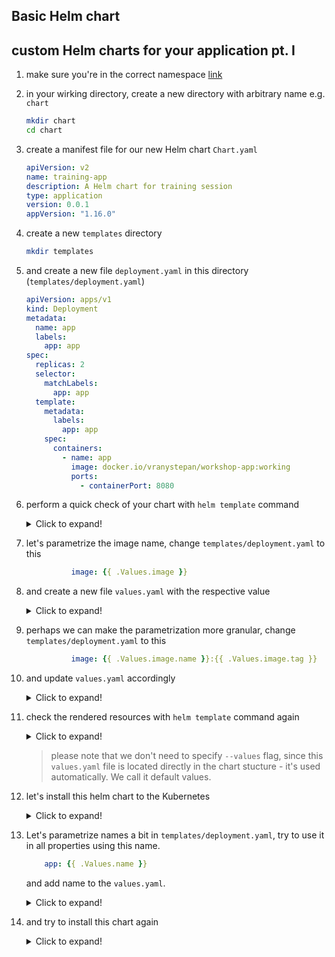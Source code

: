 ## Basic Helm chart

## custom Helm charts for your application pt. I

1. make sure you're in the correct namespace [link](./00_single_pod.md)

2. in your wirking directory, create a new directory with arbitrary name e.g. `chart`

    ```bash
    mkdir chart
    cd chart
    ```

3. create a manifest file for our new Helm chart `Chart.yaml`

    ```yaml
    apiVersion: v2
    name: training-app
    description: A Helm chart for training session
    type: application
    version: 0.0.1
    appVersion: "1.16.0"
    ```

4. create a new `templates` directory

    ```bash
    mkdir templates
    ```

5. and create a new file `deployment.yaml` in this directory (`templates/deployment.yaml`)

    ```yaml
    apiVersion: apps/v1
    kind: Deployment
    metadata:
      name: app
      labels:
        app: app
    spec:
      replicas: 2
      selector:
        matchLabels:
          app: app
      template:
        metadata:
          labels:
            app: app
        spec:
          containers:
            - name: app
              image: docker.io/vranystepan/workshop-app:working
              ports:
                - containerPort: 8080
    ```

6. perform a quick check of your chart with `helm template` command

    <details>
    <summary>Click to expand!</summary>

    ```bash
    helm template training-app .
    ```
    </details>

7. let's parametrize the image name, change `templates/deployment.yaml` to this

    ```yaml
              image: {{ .Values.image }}
    ```

8. and create a new file `values.yaml` with the respective value

    <details>
    <summary>Click to expand!</summary>

    ```yaml
    image: docker.io/vranystepan/workshop-app:working
    ```
    </details>

9. perhaps we can make the parametrization more granular, change `templates/deployment.yaml` to this

    ```yaml
              image: {{ .Values.image.name }}:{{ .Values.image.tag }}
    ```
  
11. and update `values.yaml` accordingly

    <details>
    <summary>Click to expand!</summary>

    ```yaml
    image:
      name: docker.io/vranystepan/workshop-app
      tag: working
    ```
    </details>

12. check the rendered resources with `helm template` command again

    <details>
    <summary>Click to expand!</summary>

    ```bash
    helm template training-app .
    ```
    </details>

    > please note that we don't need to specify `--values` flag,
    > since this `values.yaml` file is located directly in the chart
    > stucture - it's used automatically. We call it default values.    

13. let's install this helm chart to the Kubernetes

    <details>
    <summary>Click to expand!</summary>

    ```bash
    helm upgrade --install training-app .
    ```
    </details>

14. Let's parametrize names a bit in `templates/deployment.yaml`, try to use it in all properties using this name.

    ```yaml
        app: {{ .Values.name }}
    ```

    and add name to the `values.yaml`.

    <details>
    <summary>Click to expand!</summary>

    ```yaml
    name: training-app
    image:
      name: docker.io/vranystepan/workshop-app
      tag: working 
    ```
    </details>

15. and try to install this chart again

    <details>
    <summary>Click to expand!</summary>

    ```bash
    helm upgrade --install training-app .
    ```
    </details>


